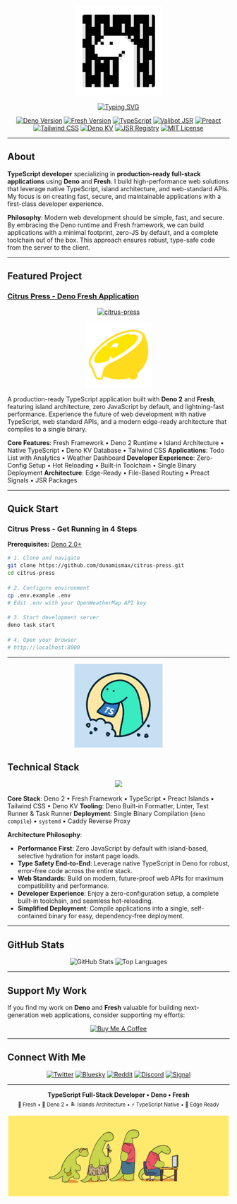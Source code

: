 <p align="center">
  <img src="https://github.com/dunamismax/images/blob/main/deno/deno-retro.jpeg" alt="Deno Retro Logo" width="200" />
</p>

<p align="center">
  <a href="https://github.com/dunamismax">
    <img src="https://readme-typing-svg.demolab.com/?font=Fira+Code&size=24&pause=1000&color=00ADD8&center=true&vCenter=true&width=1000&lines=TypeScript+Developer+%7C+Deno+%26+Fresh+Solutions;Island+Architecture+%2B+Zero+JS+by+Default;TypeScript+Native+%2B+Zero+Config+Setup;Deno+2+Runtime+%2B+Fresh;Valibot+JSR+Validation+%2B+Type+Safety;Preact+Islands+%2B+Tailwind+CSS;Deno+KV+Database+%2B+Zero+Setup;Web+Standard+APIs+Everywhere;Lightning+Fast+Performance;Production+Ready+%2B+Secure;Single+Binary+Deployment" alt="Typing SVG" />
  </a>
</p>

<p align="center">
  <a href="https://deno.com/"><img src="https://img.shields.io/badge/Deno-2.3+-00ADD8.svg?logo=deno" alt="Deno Version"></a>
  <a href="https://fresh.deno.dev/"><img src="https://img.shields.io/badge/Fresh-Framework-FDB462.svg" alt="Fresh Version"></a>
  <a href="https://www.typescriptlang.org/"><img src="https://img.shields.io/badge/TypeScript-Native-3178C6.svg?logo=typescript" alt="TypeScript"></a>
  <a href="https://jsr.io/@valibot/valibot"><img src="https://img.shields.io/badge/Valibot-JSR-F7DF1E.svg" alt="Valibot JSR"></a>
  <a href="https://preactjs.com/"><img src="https://img.shields.io/badge/Preact-Islands-673AB8.svg?logo=preact" alt="Preact"></a>
  <a href="https://tailwindcss.com/"><img src="https://img.shields.io/badge/Tailwind-CSS-06B6D4.svg?logo=tailwindcss" alt="Tailwind CSS"></a>
  <a href="https://deno.com/kv"><img src="https://img.shields.io/badge/Deno_KV-Database-00ADD8.svg" alt="Deno KV"></a>
  <a href="https://jsr.io/"><img src="https://img.shields.io/badge/Registry-JSR-F7DF1E.svg" alt="JSR Registry"></a>
  <a href="https://opensource.org/licenses/MIT"><img src="https://img.shields.io/badge/License-MIT-green.svg" alt="MIT License"></a>
</p>

---

## About

**TypeScript developer** specializing in **production-ready full-stack applications** using **Deno** and **Fresh**. I build high-performance web solutions that leverage native TypeScript, island architecture, and web-standard APIs. My focus is on creating fast, secure, and maintainable applications with a first-class developer experience.

**Philosophy**: Modern web development should be simple, fast, and secure. By embracing the Deno runtime and Fresh framework, we can build applications with a minimal footprint, zero-JS by default, and a complete toolchain out of the box. This approach ensures robust, type-safe code from the server to the client.

---

## Featured Project

### **[Citrus Press - Deno Fresh Application](https://github.com/dunamismax/citrus-press)**

<p align="center">
  <a href="https://github.com/dunamismax/citrus-press">
    <img src="https://github-readme-stats.vercel.app/api/pin/?username=dunamismax&repo=citrus-press&theme=dark&show_owner=true" alt="citrus-press" />
  </a>
</p>

<p align="center">
  <img src="https://github.com/dunamismax/images/blob/main/deno/deno-fresh-logo.png" alt="Deno Toolbox" width="150" />
</p>

A production-ready TypeScript application built with **Deno 2** and **Fresh**, featuring island architecture, zero JavaScript by default, and lightning-fast performance. Experience the future of web development with native TypeScript, web standard APIs, and a modern edge-ready architecture that compiles to a single binary.

**Core Features**: Fresh Framework • Deno 2 Runtime • Island Architecture • Native TypeScript • Deno KV Database • Tailwind CSS
**Applications**: Todo List with Analytics • Weather Dashboard
**Developer Experience**: Zero-Config Setup • Hot Reloading • Built-in Toolchain • Single Binary Deployment
**Architecture**: Edge-Ready • File-Based Routing • Preact Signals • JSR Packages

---

## Quick Start

### Citrus Press - Get Running in 4 Steps

**Prerequisites:** [Deno 2.0+](https://deno.land/manual/getting_started/installation)

```bash
# 1. Clone and navigate
git clone https://github.com/dunamismax/citrus-press.git
cd citrus-press

# 2. Configure environment
cp .env.example .env
# Edit .env with your OpenWeatherMap API key

# 3. Start development server
deno task start

# 4. Open your browser
# http://localhost:8000
```

---

<p align="center">
  <img src="https://github.com/dunamismax/images/blob/main/deno/deno-eating-ts.jpeg" alt="Deno Eating TS" width="200" />
</p>

## Technical Stack

<p align="center">
  <a href="https://skillicons.dev">
    <img src="https://skillicons.dev/icons?i=ts,deno,react,tailwind,sqlite,linux,git" />
  </a>
</p>

**Core Stack**: Deno 2 • Fresh Framework • TypeScript • Preact Islands • Tailwind CSS • Deno KV
**Tooling**: Deno Built-in Formatter, Linter, Test Runner & Task Runner
**Deployment**: Single Binary Compilation (`deno compile`) • `systemd` • Caddy Reverse Proxy

**Architecture Philosophy**:

- **Performance First**: Zero JavaScript by default with island-based, selective hydration for instant page loads.
- **Type Safety End-to-End**: Leverage native TypeScript in Deno for robust, error-free code across the entire stack.
- **Web Standards**: Build on modern, future-proof web APIs for maximum compatibility and performance.
- **Developer Experience**: Enjoy a zero-configuration setup, a complete built-in toolchain, and seamless hot-reloading.
- **Simplified Deployment**: Compile applications into a single, self-contained binary for easy, dependency-free deployment.

---

## GitHub Stats

<p align="center">
  <img src="https://github-readme-stats.vercel.app/api?username=dunamismax&show_icons=true&theme=dark&count_private=true" alt="GitHub Stats" />
  <img src="https://github-readme-stats.vercel.app/api/top-langs/?username=dunamismax&layout=compact&theme=dark" alt="Top Languages" />
</p>

---

## Support My Work

If you find my work on **Deno** and **Fresh** valuable for building next-generation web applications, consider supporting my efforts:

<p align="center">
  <a href="https://www.buymeacoffee.com/dunamismax">
    <img src="https://cdn.buymeacoffee.com/buttons/v2/default-yellow.png" alt="Buy Me A Coffee" style="height: 60px !important;width: 217px !important;" >
  </a>
</p>

---

## Connect With Me

<p align="center">
  <a href="https://twitter.com/dunamismax" target="_blank"><img src="https://img.shields.io/badge/Twitter-%231DA1F2.svg?&style=for-the-badge&logo=twitter&logoColor=white" alt="Twitter"></a>
  <a href="https://bsky.app/profile/dunamismax.bsky.social" target="_blank"><img src="https://img.shields.io/badge/Bluesky-blue?style=for-the-badge&logo=bluesky&logoColor=white" alt="Bluesky"></a>
  <a href="https://reddit.com/user/dunamismax" target="_blank"><img src="https://img.shields.io/badge/Reddit-%23FF4500.svg?&style=for-the-badge&logo=reddit&logoColor=white" alt="Reddit"></a>
  <a href="https://discord.com/users/dunamismax" target="_blank"><img src="https://img.shields.io/badge/Discord-dunamismax-7289DA.svg?style=for-the-badge&logo=discord&logoColor=white" alt="Discord"></a>
  <a href="https://signal.me/#p/+dunamismax.66" target="_blank"><img src="https://img.shields.io/badge/Signal-dunamismax.66-3A76F0.svg?style=for-the-badge&logo=signal&logoColor=white" alt="Signal"></a>
</p>

---

<p align="center">
  <strong>TypeScript Full-Stack Developer • Deno • Fresh</strong><br>
  <sub>🍋 Fresh • 🦕 Deno 2 • 🏝️ Islands Architecture • ⚡ TypeScript Native • 🚀 Edge Ready</sub>
</p>

<p align="center">
  <img src="https://github.com/dunamismax/images/blob/main/deno/deno-evolution.jpeg" alt="Deno Evolution" width="500" />
</p>
